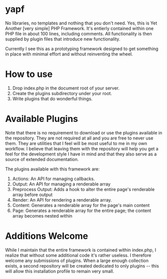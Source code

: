 yapf
====

No libraries, no templates and nothing that you don't need. Yes, this is Yet
Another [very simple] PHP Framework. It's entierly contained within one PHP file
in about 100 lines, including comments. All functionality is then supplied by
plugin files that introduce new functionality.

Currently I see this as a prototyping framework designed to get something in place
with minimal effort and without reinventing the wheel.

How to use
==========

1. Drop index.php in the document root of your server.
2. Create the plugins subdirectory under your root.
3. Write plugins that do wonderful things.
 
Available Plugins
=================

Note that there is no requirement to download or use the plugins available in the
repository. They are not required at all and you are free to never use them. They
are utilities that I feel will be most useful to me in my own workflow. I believe
that leaving them with the repository will help you get a feel for the development
style I have in mind and that they also serve as a source of extended documentation.

The plugins available with this framework are:

1. Actions: An API for managing callbacks.
2. Output: An API for managing a renderable array
3. Preprocess Output: Adds a hook to alter the entire page's renderable array before output
4. Render: An API for rendering a renderable array.
5. Content: Generates a renderable array for the page's main content
6. Page: Generates a renderable array for the entire page; the content array becomes nested within

Additions Welcome
=================

While I maintain that the entire framework is contained within index.php, I realize
that without some additional code it's rather useless. I therefore welcome any
submissions of plugins. When a large enough collection exists, a second repository
will be created dedicated to only plugins -- this will allow this installation
profile to remain very small.
